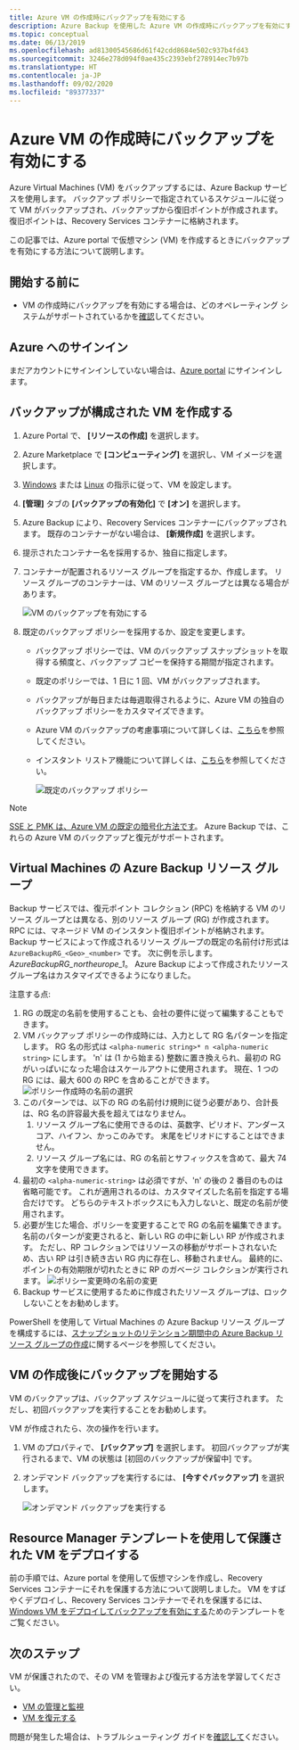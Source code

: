 ```yaml
---
title: Azure VM の作成時にバックアップを有効にする
description: Azure Backup を使用した Azure VM の作成時にバックアップを有効にする方法について説明します。
ms.topic: conceptual
ms.date: 06/13/2019
ms.openlocfilehash: ad81300545686d61f42cdd8684e502c937b4fd43
ms.sourcegitcommit: 3246e278d094f0ae435c2393ebf278914ec7b97b
ms.translationtype: HT
ms.contentlocale: ja-JP
ms.lasthandoff: 09/02/2020
ms.locfileid: "89377337"
---
```

# <a name="enable-backup-when-you-create-an-azure-vm"></a>Azure VM の作成時にバックアップを有効にする

Azure Virtual Machines (VM) をバックアップするには、Azure Backup サービスを使用します。 バックアップ ポリシーで指定されているスケジュールに従って VM がバックアップされ、バックアップから復旧ポイントが作成されます。 復旧ポイントは、Recovery Services コンテナーに格納されます。

この記事では、Azure portal で仮想マシン (VM) を作成するときにバックアップを有効にする方法について説明します。  

## <a name="before-you-start"></a>開始する前に

- VM の作成時にバックアップを有効にする場合は、どのオペレーティング システムがサポートされているかを[確認](backup-support-matrix-iaas.md#supported-backup-actions)してください。

## <a name="sign-in-to-azure"></a>Azure へのサインイン

まだアカウントにサインインしていない場合は、[Azure portal](https://portal.azure.com) にサインインします。

## <a name="create-a-vm-with-backup-configured"></a>バックアップが構成された VM を作成する

1. Azure Portal で、 **[リソースの作成]** を選択します。

2. Azure Marketplace で **[コンピューティング]** を選択し、VM イメージを選択します。

3. [Windows](../virtual-machines/windows/quick-create-portal.md) または [Linux](../virtual-machines/linux/quick-create-portal.md) の指示に従って、VM を設定します。

4. **[管理]** タブの **[バックアップの有効化]** で **[オン]** を選択します。
5. Azure Backup により、Recovery Services コンテナーにバックアップされます。 既存のコンテナーがない場合は、 **[新規作成]** を選択します。
6. 提示されたコンテナー名を採用するか、独自に指定します。
7. コンテナーが配置されるリソース グループを指定するか、作成します。 リソース グループのコンテナーは、VM のリソース グループとは異なる場合があります。

    ![VM のバックアップを有効にする](./media/backup-during-vm-creation/enable-backup.png)

8. 既定のバックアップ ポリシーを採用するか、設定を変更します。
    - バックアップ ポリシーでは、VM のバックアップ スナップショットを取得する頻度と、バックアップ コピーを保持する期間が指定されます。
    - 既定のポリシーでは、1 日に 1 回、VM がバックアップされます。
    - バックアップが毎日または毎週取得されるように、Azure VM の独自のバックアップ ポリシーをカスタマイズできます。
    - Azure VM のバックアップの考慮事項について詳しくは、[こちら](backup-azure-vms-introduction.md#backup-and-restore-considerations)を参照してください。
    - インスタント リストア機能について詳しくは、[こちら](backup-instant-restore-capability.md)を参照してください。

      ![既定のバックアップ ポリシー](./media/backup-during-vm-creation/daily-policy.png)

>[!NOTE]
>[SSE と PMK は、Azure VM の既定の暗号化方法です](backup-encryption.md)。 Azure Backup では、これらの Azure VM のバックアップと復元がサポートされます。

## <a name="azure-backup-resource-group-for-virtual-machines"></a>Virtual Machines の Azure Backup リソース グループ

Backup サービスでは、復元ポイント コレクション (RPC) を格納する VM のリソース グループとは異なる、別のリソース グループ (RG) が作成されます。 RPC には、マネージド VM のインスタント復旧ポイントが格納されます。 Backup サービスによって作成されるリソース グループの既定の名前付け形式は `AzureBackupRG_<Geo>_<number>` です。 次に例を示します。*AzureBackupRG_northeurope_1*。 Azure Backup によって作成されたリソース グループ名はカスタマイズできるようになりました。

注意する点:

1. RG の既定の名前を使用することも、会社の要件に従って編集することもできます。
2. VM バックアップ ポリシーの作成時には、入力として RG 名パターンを指定します。 RG 名の形式は `<alpha-numeric string>* n <alpha-numeric string>` にします。 'n' は (1 から始まる) 整数に置き換えられ、最初の RG がいっぱいになった場合はスケールアウトに使用されます。 現在、1 つの RG には、最大 600 の RPC を含めることができます。
              ![ポリシー作成時の名前の選択](./media/backup-during-vm-creation/create-policy.png)
3. このパターンでは、以下の RG の名前付け規則に従う必要があり、合計長は、RG 名の許容最大長を超えてはなりません。
    1. リソース グループ名に使用できるのは、英数字、ピリオド、アンダースコア、ハイフン、かっこのみです。 末尾をピリオドにすることはできません。
    2. リソース グループ名には、RG の名前とサフィックスを含めて、最大 74 文字を使用できます。
4. 最初の `<alpha-numeric-string>` は必須ですが、'n' の後の 2 番目のものは省略可能です。 これが適用されるのは、カスタマイズした名前を指定する場合だけです。 どちらのテキストボックスにも入力しないと、既定の名前が使用されます。
5. 必要が生じた場合、ポリシーを変更することで RG の名前を編集できます。 名前のパターンが変更されると、新しい RG の中に新しい RP が作成されます。 ただし、RP コレクションではリソースの移動がサポートされないため、古い RP は引き続き古い RG 内に存在し、移動されません。 最終的に、ポイントの有効期限が切れたときに RP のガベージ コレクションが実行されます。
![ポリシー変更時の名前の変更](./media/backup-during-vm-creation/modify-policy.png)
6. Backup サービスに使用するために作成されたリソース グループは、ロックしないことをお勧めします。

PowerShell を使用して Virtual Machines の Azure Backup リソース グループを構成するには、[スナップショットのリテンション期間中の Azure Backup リソース グループの作成](backup-azure-vms-automation.md#creating-azure-backup-resource-group-during-snapshot-retention)に関するページを参照してください。

## <a name="start-a-backup-after-creating-the-vm"></a>VM の作成後にバックアップを開始する

VM のバックアップは、バックアップ スケジュールに従って実行されます。 ただし、初回バックアップを実行することをお勧めします。

VM が作成されたら、次の操作を行います。

1. VM のプロパティで、 **[バックアップ]** を選択します。 初回バックアップが実行されるまで、VM の状態は [初回のバックアップが保留中] です。
2. オンデマンド バックアップを実行するには、 **[今すぐバックアップ]** を選択します。

    ![オンデマンド バックアップを実行する](./media/backup-during-vm-creation/run-backup.png)

## <a name="use-a-resource-manager-template-to-deploy-a-protected-vm"></a>Resource Manager テンプレートを使用して保護された VM をデプロイする

前の手順では、Azure portal を使用して仮想マシンを作成し、Recovery Services コンテナーにそれを保護する方法について説明しました。 VM をすばやくデプロイし、Recovery Services コンテナーでそれを保護するには、[Windows VM をデプロイしてバックアップを有効にする](https://azure.microsoft.com/resources/templates/101-recovery-services-create-vm-and-configure-backup/)ためのテンプレートをご覧ください。

## <a name="next-steps"></a>次のステップ

VM が保護されたので、その VM を管理および復元する方法を学習してください。

- [VM の管理と監視](backup-azure-manage-vms.md)
- [VM を復元する](backup-azure-arm-restore-vms.md)

問題が発生した場合は、トラブルシューティング ガイドを[確認して](backup-azure-vms-troubleshoot.md)ください。

